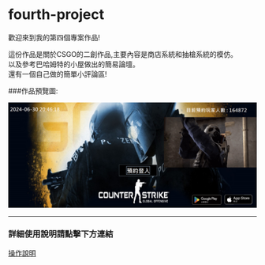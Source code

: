 # fourth-project

歡迎來到我的第四個專案作品!

這份作品是關於CSGO的二創作品,主要內容是商店系統和抽槍系統的模仿。
<br>以及參考巴哈姆特的小屋做出的簡易論壇。
<br>還有一個自己做的簡單小評論區!

###作品預覽圖:

![作品預覽圖](preview.png)

<hr>

### 詳細使用說明請點擊下方連結

[操作說明](C2/操作手冊(pdf).pdf)


